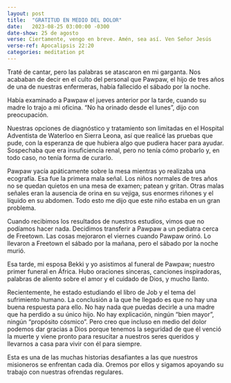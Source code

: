 ```yaml
---
layout: post
title:  "GRATITUD EN MEDIO DEL DOLOR"
date:   2023-08-25 03:00:00 -0300 
date-show: 25 de agosto
verse: Ciertamente, vengo en breve. Amén, sea así. Ven Señor Jesús
verse-ref: Apocalipsis 22:20
categories: meditation pt
---
```


Traté de cantar, pero las palabras se atascaron en mi garganta. Nos acababan de decir en el culto del personal que Pawpaw, el hijo de tres años de una de nuestras enfermeras, había fallecido el sábado por la noche.

Había examinado a Pawpaw el jueves anterior por la tarde, cuando su madre lo trajo a mi oficina. “No ha orinado desde el lunes”, dijo con preocupación.

Nuestras opciones de diagnóstico y tratamiento son limitadas en el Hospital Adventista de Waterloo en Sierra Leona, así que realicé las pruebas que pude, con la esperanza de que hubiera algo que pudiera hacer para ayudar. Sospechaba que era insuficiencia renal, pero no tenía cómo probarlo y, en todo caso, no tenía forma de curarlo.

Pawpaw yacía apáticamente sobre la mesa mientras yo realizaba una ecografía. Esa fue la primera mala señal. Los niños normales de tres años no se quedan quietos en una mesa de examen; patean y gritan. Otras malas señales eran la ausencia de orina en su vejiga, sus enormes riñones y el líquido en su abdomen. Todo esto me dijo que este niño estaba en un gran problema.

Cuando recibimos los resultados de nuestros estudios, vimos que no podíamos hacer nada. Decidimos transferir a Pawpaw a un pediatra cerca de Freetown. Las cosas mejoraron el viernes cuando Pawpaw orinó. Lo llevaron a Freetown el sábado por la mañana, pero el sábado por la noche murió.

Esa tarde, mi esposa Bekki y yo asistimos al funeral de Pawpaw; nuestro primer funeral en África. Hubo oraciones sinceras, canciones inspiradoras, palabras de aliento sobre el amor y el cuidado de Dios, y mucho llanto. 

Recientemente, he estado estudiando el libro de Job y el tema del sufrimiento humano. La conclusión a la que he llegado es que no hay una buena respuesta para ello. No hay nada que puedas decirle a una madre que ha perdido a su único hijo. No hay explicación, ningún “bien mayor”, ningún “propósito cósmico”. Pero creo que incluso en medio del dolor podemos dar gracias a Dios porque tenemos la seguridad de que él venció la muerte y viene pronto para resucitar a nuestros seres queridos y llevarnos a casa para vivir con él para siempre.

Esta es una de las muchas historias desafiantes a las que nuestros misioneros se enfrentan cada día. Oremos por ellos y sigamos apoyando su trabajo con nuestras ofrendas regulares.
